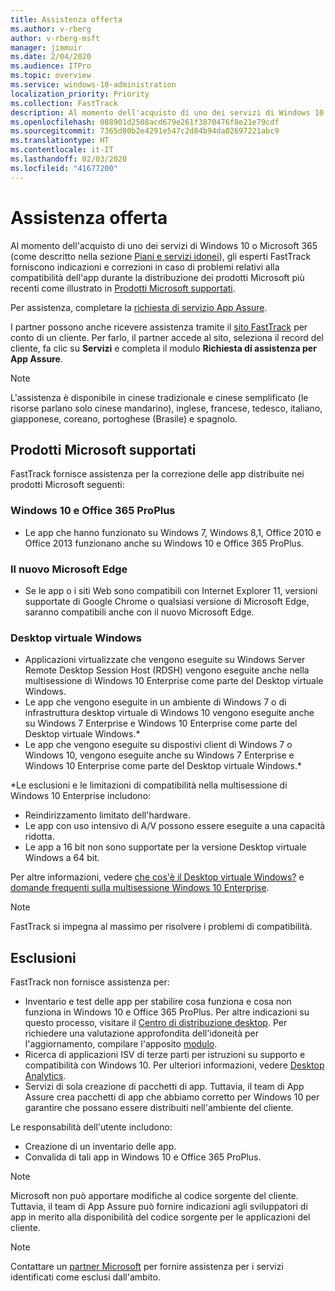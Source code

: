 ```yaml
---
title: Assistenza offerta
ms.author: v-rberg
author: v-rberg-msft
manager: jimmuir
ms.date: 2/04/2020
ms.audience: ITPro
ms.topic: overview
ms.service: windows-10-administration
localization_priority: Priority
ms.collection: FastTrack
description: Al momento dell'acquisto di uno dei servizi di Windows 10 o Microsoft 365, gli esperti FastTrack forniscono indicazioni e correzioni per la distribuzione di Windows 10 e Office 365 ProPlus e consentono di mantenersi aggiornati senza costi aggiuntivi (con un abbonamento idoneo).
ms.openlocfilehash: 088901d2508acd679e261f3870476f8e21e79cdf
ms.sourcegitcommit: 7365d80b2e4291e547c2d84b94da02697221abc9
ms.translationtype: HT
ms.contentlocale: it-IT
ms.lasthandoff: 02/03/2020
ms.locfileid: "41677200"
---
```

# <a name="assistance-offered"></a>Assistenza offerta  

Al momento dell'acquisto di uno dei servizi di Windows 10 o Microsoft 365 (come descritto nella sezione [Piani e servizi idonei](M365-eligible-services-and-plans.md)), gli esperti FastTrack forniscono indicazioni e correzioni in caso di problemi relativi alla compatibilità dell'app durante la distribuzione dei prodotti Microsoft più recenti come illustrato in [Prodotti Microsoft supportati](#supported-microsoft-products).

Per assistenza, completare la [richiesta di servizio App Assure](https://go.microsoft.com/fwlink/?linkid=2022721).

I partner possono anche ricevere assistenza tramite il [sito FastTrack](https://go.microsoft.com/fwlink/?linkid=780698) per conto di un cliente. Per farlo, il partner accede al sito, seleziona il record del cliente, fa clic su **Servizi** e completa il modulo **Richiesta di assistenza per App Assure**.

> [!NOTE]
> L'assistenza è disponibile in cinese tradizionale e cinese semplificato (le risorse parlano solo cinese mandarino), inglese, francese, tedesco, italiano, giapponese, coreano, portoghese (Brasile) e spagnolo. 

## <a name="supported-microsoft-products"></a>Prodotti Microsoft supportati

FastTrack fornisce assistenza per la correzione delle app distribuite nei prodotti Microsoft seguenti:

### <a name="windows-10-and-office-365-proplus"></a>Windows 10 e Office 365 ProPlus

- Le app che hanno funzionato su Windows 7, Windows 8,1, Office 2010 e Office 2013 funzionano anche su Windows 10 e Office 365 ProPlus.

### <a name="the-new-microsoft-edge"></a>Il nuovo Microsoft Edge

- Se le app o i siti Web sono compatibili con Internet Explorer 11, versioni supportate di Google Chrome o qualsiasi versione di Microsoft Edge, saranno compatibili anche con il nuovo Microsoft Edge.

### <a name="windows-virtual-desktop"></a>Desktop virtuale Windows

- Applicazioni virtualizzate che vengono eseguite su Windows Server Remote Desktop Session Host (RDSH) vengono eseguite anche nella multisessione di Windows 10 Enterprise come parte del Desktop virtuale Windows.
- Le app che vengono eseguite in un ambiente di Windows 7 o di infrastruttura desktop virtuale di Windows 10 vengono eseguite anche su Windows 7 Enterprise e Windows 10 Enterprise come parte del Desktop virtuale Windows.*
- Le app che vengono eseguite su dispostivi client di Windows 7 o Windows 10, vengono eseguite anche su Windows 7 Enterprise e Windows 10 Enterprise come parte del Desktop virtuale Windows.\*

\*Le esclusioni e le limitazioni di compatibilità nella multisessione di Windows 10 Enterprise includono:
- Reindirizzamento limitato dell'hardware.
- Le app con uso intensivo di A/V possono essere eseguite a una capacità ridotta.
- Le app a 16 bit non sono supportate per la versione Desktop virtuale Windows a 64 bit.

Per altre informazioni, vedere [che cos'è il Desktop virtuale Windows?](https://docs.microsoft.com/azure/virtual-desktop/overview) e [domande frequenti sulla multisessione Windows 10 Enterprise](https://docs.microsoft.com/azure/virtual-desktop/windows-10-multisession-faq).

> [!NOTE]
> FastTrack si impegna al massimo per risolvere i problemi di compatibilità. 

## <a name="out-of-scope"></a>Esclusioni

FastTrack non fornisce assistenza per:
- Inventario e test delle app per stabilire cosa funziona e cosa non funziona in Windows 10 e Office 365 ProPlus. Per altre indicazioni su questo processo, visitare il [Centro di distribuzione desktop](https://go.microsoft.com/fwlink/?linkid=2080140). Per richiedere una valutazione approfondita dell'idoneità per l'aggiornamento, compilare l'apposito [modulo](https://go.microsoft.com/fwlink/?linkid=2053818).
- Ricerca di applicazioni ISV di terze parti per istruzioni su supporto e compatibilità con Windows 10. Per ulteriori informazioni, vedere [Desktop Analytics](https://docs.microsoft.com/sccm/desktop-analytics/overview).
- Servizi di sola creazione di pacchetti di app. Tuttavia, il team di App Assure crea pacchetti di app che abbiamo corretto per Windows 10 per garantire che possano essere distribuiti nell'ambiente del cliente.

Le responsabilità dell'utente includono:
- Creazione di un inventario delle app.
- Convalida di tali app in Windows 10 e Office 365 ProPlus.

> [!NOTE]
> Microsoft non può apportare modifiche al codice sorgente del cliente. Tuttavia, il team di App Assure può fornire indicazioni agli sviluppatori di app in merito alla disponibilità del codice sorgente per le applicazioni del cliente.

> [!NOTE]
> Contattare un [partner Microsoft](https://go.microsoft.com/fwlink/?linkid=2080150) per fornire assistenza per i servizi identificati come esclusi dall'ambito.
